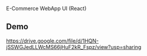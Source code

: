
E-Commerce WebApp UI (React)



## Demo

https://drive.google.com/file/d/1HQN-jSSWGJedLLWcMS66jHuF2kR_Fspz/view?usp=sharing

